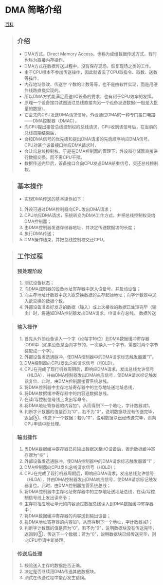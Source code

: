 # DMA 简略介绍

[百科](<https://baike.baidu.com/item/DMA%E6%96%B9%E5%BC%8F/8666476?fr=aladdin>)

>## 介绍 
>* DMA方式，Direct Memory Access，也称为成组数据传送方式，有时也称为直接内存操作。
>* DMA方式在数据传送过程中，没有保存现场、恢复现场之类的工作。
>* 由于CPU根本不参加传送操作，因此就省去了CPU取指令、取数、送数等操作。
>* 内存地址修改、传送字 个数的计数等等，也不是由软件实现，而是用硬件线路直接实现的。
>* 所以DMA方式能满足高速I/O设备的要求，也有利于CPU效率的发挥。
>* 原理一个设备接口试图通过总线直接向另一个设备发送数据(一般是大批量的数据)，
>* 它会先向CPU发送DMA请求信号。外设通过DMA的一种专门接口电路――DMA控制器（DMAC），
>* 向CPU提出接管总线控制权的总线请求，CPU收到该信号后，在当前的总线周期结束后，
>* 会按DMA信号的优先级和提出DMA请求的先后顺序响应DMA信号。CPU对某个设备接口响应DMA请求时，
>* 会让出总线控制权。于是在DMA控制器的管理下，外设和存储器直接进行数据交换，而不需CPU干预。
>* 数据传送完毕后，设备接口会向CPU发送DMA结束信号，交还总线控制权。

>## 基本操作
>* 实现DMA传送的基本操作如下：
>1. 外设可通过DMA控制器向CPU发出DMA请求；
>2. CPU响应DMA请求，系统转变为DMA工作方式，并把总线控制权交给DMA控制器；
>3. 由DMA控制器发送存储器地址，并决定传送数据块的长度；
>4. 执行DMA传送；
>5. DMA操作结束，并把总线控制权交还CPU。


>## 工作过程
>### 预处理阶段
>1. 测试设备状态；
>2. 向DMA控制器的设备地址寄存器中送入设备号，并启动设备；
>3. 向主存地址计数器中送入欲交换数据的主存起始地址；向字计数器中送入欲交换的数据个数。
>4. 外部设备准备好发送的数据（输入）或上次接收的数据已处理完毕（输出）时，将通知DMA控制器发出DMA请求，申请主存总线。
数据传送



>### 输入操作
> 1. 首先从外部设备读入一个字（设每字16位）到DMA数据缓冲寄存器IODR中（如果设备是面向字节的，一次读入一个字节，需要将两个字节装配成一个字）。
> 2. 外部设备发选通脉冲，使DMA控制器中的DMA请求标志触发器置“1”。
> 3. DMA控制器向CPU发出总线请求信号（HOLD）。
> 4. CPU在完成了现行机器周期后，即响应DMA请求，发出总线允许信号（HLDA），并由DMA控制器发出DMA响应信号，使DMA请求标记触发器复位。此时，由DMA控制器接管系统总线。
> 5. 将DMA控制器中主存地址寄存器中的主存地址送地址总线，
> 6. 将DMA数据缓冲寄存器中的内容送数据总线。
> 7. 在读/写控制信号线上发出写命令。
> 8. 将DMA地址寄存器的内容加1，从而得到下一个地址，字计数器减1。
> 9. 判断字计数器的值是否为“0”。若不为“0”，说明数据块没有传送完毕，返回⑤，传送下一个数据；若为“0”，说明数据块已经传送完毕，则向CPU申请中断处理。



>### 输出操作
>1. 当DMA数据缓冲寄存器已将输出数据送至I/O设备后，表示数据缓冲寄存器为“空”；
>2. 外部设备发选通脉冲，使DMA控制器中的DMA请求标志触发器置“1”；
>3. DMA控制器向CPU发出总线请求信号（HOLD）；
>4. CPU在完成了现行机器周期后，即响应DMA请求，发出总线允许信号（HLDA），并由DMA控制器发出DMA响应信号，使DMA请求标记触发器复位。此时，由DMA控制器接管系统总线；
>5. 将DMA控制器中主存地址寄存器中的主存地址送地址总线，在读/写控制信号线上发出读命令；
>6. 主存将相应地址单元的内容通过数据总线读入到DMA数据缓冲寄存器中；
>7. 将DMA数据缓冲寄存器的内容送到输出设备；
>8. 将DMA地址寄存器的内容加1，从而得到下一个地址，字计数器减1；
>9. 判断字计数器的值是否为“0”。若不为“0”，说明数据块没有传送完毕，返回到⑤，传送下一个数据；若为“0”，说明数据块已经传送完毕，则向CPU申请中断处理。


>### 传送后处理
>1. 校验送入主存的数据是否正确。
>2. 决定是否继续用DMA传送其他数据块。
>3. 测试在传送过程中是否发生错误。


